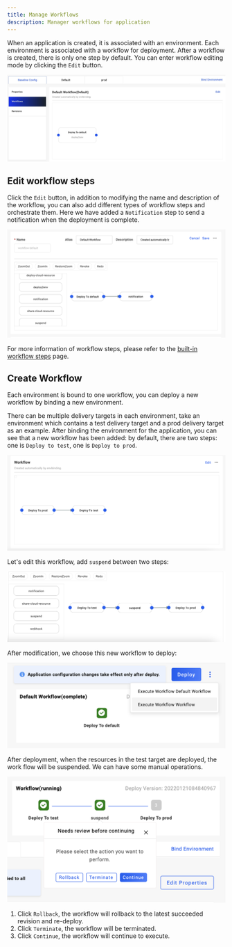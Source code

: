 ```yaml
---
title: Manage Workflows
description: Manager workflows for application
---
```


When an application is created, it is associated with an environment. Each environment is associated with a workflow for deployment. After a workflow is created, there is only one step by default. You can enter workflow editing mode by clicking the `Edit` button.

![default-workflow](../../../resources/default-workflow.png)

## Edit workflow steps

Click the `Edit` button, in addition to modifying the name and description of the workflow, you can also add different types of workflow steps and orchestrate them. Here we have added a `Notification` step to send a notification when the deployment is complete.

![edit-workflow](../../../resources/edit-workflow.png)

For more information of workflow steps, please refer to the [built-in workflow steps](../../../end-user/workflow/built-in-workflow-defs) page.

## Create Workflow

Each environment is bound to one workflow, you can deploy a new workflow by binding a new environment.

There can be multiple delivery targets in each environment, take an environment which contains a test delivery target and a prod delivery target as an example. After binding the environment for the application, you can see that a new workflow has been added: by default, there are two steps: one is `Deploy to test`, one is `Deploy to prod`.

![new-workflow](../../../resources/new-workflow.png)

Let's edit this workflow, add `suspend` between two steps:

![edit-workflow](../../../resources/edit-workflow2.png)

After modification, we choose this new workflow to deploy:

![execute-workflow](../../../resources/execute-workflow.png)

After deployment, when the resources in the test target are deployed, the work flow will be suspended. We can have some manual operations.

![continue-workflow](../../../resources/continue-workflow.png)

1. Click `Rollback`, the workflow will rollback to the latest succeeded revision and re-deploy.
2. Click `Terminate`, the workflow will be terminated.
3. Click `Continue`, the workflow will continue to execute.
